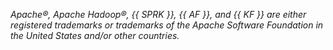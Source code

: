 _Apache®, Apache Hadoop®, {{ SPRK }}, {{ AF }}, and {{ KF }} are either registered trademarks or trademarks of the Apache Software Foundation in the United States and/or other countries._